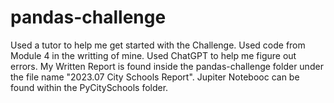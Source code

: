 # pandas-challenge
Used a tutor to help me get started with the Challenge.
Used code from Module 4 in the writting of mine.
Used ChatGPT to help me figure out errors.
My Written Report is found inside the pandas-challenge folder under the file name "2023.07 City Schools Report".
Jupiter Notebooc can be found within the PyCitySchools folder.
